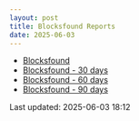 ```yaml
---
layout: post
title: Blocksfound Reports
date: 2025-06-03
---
```


* [Blocksfound](/pages/reports/blocksfound/Blocksfound.html)
* [Blocksfound - 30 days](/pages/reports/blocksfound/Blocksfound-30-Days.html)
* [Blocksfound - 60 days](/pages/reports/blocksfound/Blocksfound-60-Days.html)
* [Blocksfound - 90 days](/pages/reports/blocksfound/Blocksfound-90-Days.html)

Last updated: 2025-06-03 18:12
